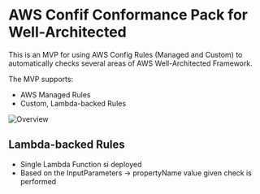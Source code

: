 # AWS Confif Conformance Pack for Well-Architected

This is an MVP for using AWS Config Rules (Managed and Custom) to automatically checks several areas of AWS Well-Architected Framework.

The MVP supports:
- AWS Managed Rules
- Custom, Lambda-backed Rules

![Overview](https://github.githubassets.com/images/modules/logos_page/GitHub-Mark.png)

## Lambda-backed Rules
- Single Lambda Function si deployed
- Based on the InputParameters -> propertyName value given check is performed